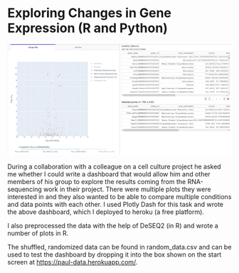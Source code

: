 # Exploring Changes in Gene Expression (R and Python)

![Online dashboard for the visualization of RNA sequencing data](images/Dashboard.jpg)

During a collaboration with a colleague on a cell culture project he asked me whether I could write a dashboard that would allow him and other members of his group to explore the results coming from the RNA-sequencing work in their project. There were multiple plots they were interested in and they also wanted to be able to compare multiple conditions and data points with each other. I used Plotly Dash for this task and wrote the above dashboard, which I deployed to heroku (a free platform).

I also preprocessed the data with the help of DeSEQ2 (in R) and wrote a number of plots in R.

The shuffled, randomized data can be found in random_data.csv and can be used to test the dashboard by dropping it into the box shown on the start screen at https://paul-data.herokuapp.com/.

